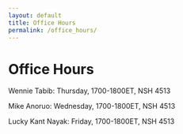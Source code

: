 ```yaml
---
layout: default
title: Office Hours
permalink: /office_hours/
---
```


# Office Hours
Wennie Tabib: Thursday, 1700-1800ET, NSH 4513

Mike Anoruo: Wednesday, 1700-1800ET, NSH 4513

Lucky Kant Nayak: Friday, 1700-1800ET, NSH 4513
